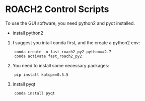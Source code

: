 # ROACH2 Control Scripts
To use the GUI software, you need python2 and pyqt installed.
* install python2
1. I suggest you intall conda first, and the create a python2 env:
```
	conda create -n fast_roach2_py2 python==2.7
	conda activate fast_roach2_py2
```
2. You need to install some necessary packages:
```
	pip install katcp==0.5.5
```
3. install pyqt
```
	conda install pyqt
```

